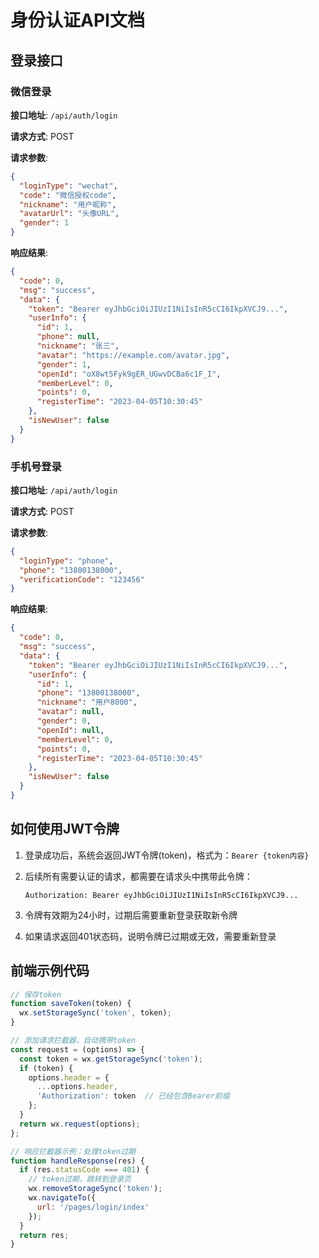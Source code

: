 # 身份认证API文档

## 登录接口

### 微信登录

**接口地址**: `/api/auth/login`

**请求方式**: POST

**请求参数**:

```json
{
  "loginType": "wechat",
  "code": "微信授权code",
  "nickname": "用户昵称",
  "avatarUrl": "头像URL",
  "gender": 1
}
```

**响应结果**:

```json
{
  "code": 0,
  "msg": "success",
  "data": {
    "token": "Bearer eyJhbGciOiJIUzI1NiIsInR5cCI6IkpXVCJ9...",
    "userInfo": {
      "id": 1,
      "phone": null,
      "nickname": "张三",
      "avatar": "https://example.com/avatar.jpg",
      "gender": 1,
      "openId": "oX8wt5Fyk9gER_UGwvDCBa6c1F_I",
      "memberLevel": 0,
      "points": 0,
      "registerTime": "2023-04-05T10:30:45"
    },
    "isNewUser": false
  }
}
```

### 手机号登录

**接口地址**: `/api/auth/login`

**请求方式**: POST

**请求参数**:

```json
{
  "loginType": "phone",
  "phone": "13800138000",
  "verificationCode": "123456"
}
```

**响应结果**:

```json
{
  "code": 0,
  "msg": "success",
  "data": {
    "token": "Bearer eyJhbGciOiJIUzI1NiIsInR5cCI6IkpXVCJ9...",
    "userInfo": {
      "id": 1,
      "phone": "13800138000",
      "nickname": "用户8000",
      "avatar": null,
      "gender": 0,
      "openId": null,
      "memberLevel": 0,
      "points": 0,
      "registerTime": "2023-04-05T10:30:45"
    },
    "isNewUser": false
  }
}
```

## 如何使用JWT令牌

1. 登录成功后，系统会返回JWT令牌(token)，格式为：`Bearer {token内容}`

2. 后续所有需要认证的请求，都需要在请求头中携带此令牌：

   ```
   Authorization: Bearer eyJhbGciOiJIUzI1NiIsInR5cCI6IkpXVCJ9...
   ```

3. 令牌有效期为24小时，过期后需要重新登录获取新令牌

4. 如果请求返回401状态码，说明令牌已过期或无效，需要重新登录

## 前端示例代码

```javascript
// 保存token
function saveToken(token) {
  wx.setStorageSync('token', token);
}

// 添加请求拦截器，自动携带token
const request = (options) => {
  const token = wx.getStorageSync('token');
  if (token) {
    options.header = {
      ...options.header,
      'Authorization': token  // 已经包含Bearer前缀
    };
  }
  return wx.request(options);
};

// 响应拦截器示例：处理token过期
function handleResponse(res) {
  if (res.statusCode === 401) {
    // token过期，跳转到登录页
    wx.removeStorageSync('token');
    wx.navigateTo({
      url: '/pages/login/index'
    });
  }
  return res;
}
``` 